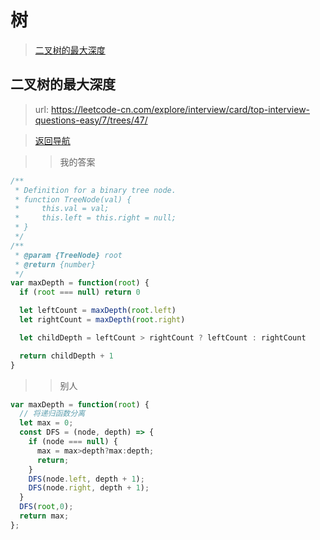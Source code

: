 # 树

> [二叉树的最大深度](#二叉树的最大深度) <br>


## 二叉树的最大深度

> url: https://leetcode-cn.com/explore/interview/card/top-interview-questions-easy/7/trees/47/

> [返回导航](#树)

>> 我的答案

```js
/**
 * Definition for a binary tree node.
 * function TreeNode(val) {
 *     this.val = val;
 *     this.left = this.right = null;
 * }
 */
/**
 * @param {TreeNode} root
 * @return {number}
 */
var maxDepth = function(root) {
  if (root === null) return 0

  let leftCount = maxDepth(root.left)
  let rightCount = maxDepth(root.right)

  let childDepth = leftCount > rightCount ? leftCount : rightCount

  return childDepth + 1
}
```

>> 别人

```js
var maxDepth = function(root) {
  // 将递归函数分离
  let max = 0;
  const DFS = (node, depth) => {
    if (node === null) {
      max = max>depth?max:depth;
      return;
    }
    DFS(node.left, depth + 1);
    DFS(node.right, depth + 1);
  }
  DFS(root,0);
  return max;
};
```